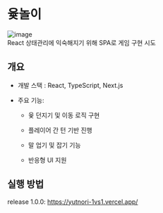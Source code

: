 # 윷놀이

![image](https://github.com/user-attachments/assets/1578a013-a8ce-4cb6-954f-2a97339f0f4e)  
React 상태관리에 익숙해지기 위해 SPA로 게임 구현 시도  

## 개요

- 개발 스택 : React, TypeScript, Next.js
- 주요 기능:

    - 윷 던지기 및 이동 로직 구현

    - 플레이어 간 턴 기반 진행

    - 말 업기 및 잡기 기능

    - 반응형 UI 지원

## 실행 방법
release 1.0.0: https://yutnori-1vs1.vercel.app/